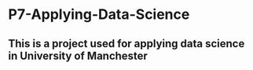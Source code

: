 # P7-Applying-Data-Science

## This is a project used for applying data science in University of Manchester
